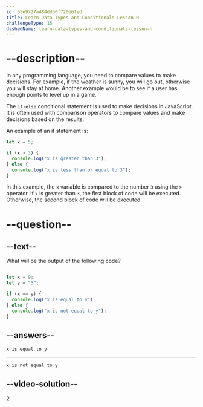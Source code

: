 ```yaml
---
id: 65e9727a484dd50f720e6fed
title: Learn Data Types and Conditionals Lesson H
challengeType: 15
dashedName: learn-data-types-and-conditionals-lesson-h
---
```


# --description--

In any programming language, you need to compare values to make decisions. For example, if the weather is sunny, you will go out, otherwise you will stay at home. Another example would be to see if a user has enough points to level up in a game.

The `if-else` conditional statement is used to make decisions in JavaScript. It is often used with comparison operators to compare values and make decisions based on the results.

An example of an if statement is:

```javascript
let x = 5;

if (x > 3) {
  console.log("x is greater than 3");
} else {
  console.log("x is less than or equal to 3");
}
```

In this example, the `x` variable is compared to the number `3` using the `>` operator. If `x` is greater than `3`, the first block of code will be executed. Otherwise, the second block of code will be executed.

# --question--

## --text--

What will be the output of the following code?

```javascript

let x = 9;
let y = "5";

if (x == y) {
  console.log("x is equal to y");
} else {
  console.log("x is not equal to y");
}

```

## --answers--

`x is equal to y`

---

`x is not equal to y`


## --video-solution--

2
